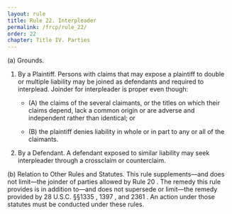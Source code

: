 ```yaml
---
layout: rule
title: Rule 22. Interpleader
permalink: /frcp/rule_22/
order: 22
chapter: Title IV. Parties
---
```


(a) Grounds.


1. By a Plaintiff. Persons with claims that may expose a plaintiff to double or multiple liability may be joined as defendants and required to interplead. Joinder for interpleader is proper even though:


    - (A) the claims of the several claimants, or the titles on which their claims depend, lack a common origin or are adverse and independent rather than identical; or


    - (B) the plaintiff denies liability in whole or in part to any or all of the claimants.


2. By a Defendant. A defendant exposed to similar liability may seek interpleader through a crossclaim or counterclaim.


(b) Relation to Other Rules and Statutes. This rule supplements—and does not limit—the joinder of parties allowed by Rule 20 . The remedy this rule provides is in addition to—and does not supersede or limit—the remedy provided by 28 U.S.C. §§1335 , 1397 , and 2361 . An action under those statutes must be conducted under these rules.
